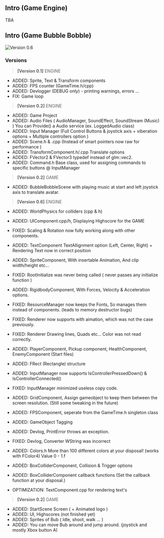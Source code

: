 ## Intro (Game Engine)

TBA

## Intro (Game Bubble Bobble)
 ![Version 0.6](https://i.gyazo.com/6249282b5138d75cb3c9386698e2c8c7.png)

### Versions
 > **[Version 0.1]** ENGINE
- ADDED: Sprite, Text & Transform components
- ADDED: FPS counter (GameTime.h/cpp)
- ADDED: Devlogger (DEBUG only) - printing warnings, errors ...
- FIX: Game loop



 > **[Version 0.2]** ENGINE
- ADDED: Game Project
- ADDED: Audio Files ( AudioManager, SoundEffect, SoundStream (Music) ) You can Provide() a Audio service (ex. LoggedAudio class)
- ADDED: Input Manager (Full Control Buttons & joystick axis + viberation options + Multiple controllers option )
- ADDED: Scene.h & .cpp (Instead of smart pointers now raw for performance )
- ADDED: TransformComponent.h/.cpp Translate options
- ADDED: FVector2 & FVector3 typedef instead of glm::vec2.
- ADDED: Command.h Base class, used for assigning commands to specific buttons @ InputManager
 > **[Version 0.2]** GAME
- ADDED: BubbleBobbleScene with playing music at start and left joystick axis to translate avatar.



 > **[Version 0.6]** ENGINE
- ADDED: WorldPhysics for colliders (cpp & h)
- ADDED: UIComponent.cpp/h, Displaying Highscore for the GAME
- FIXED: Scaling & Rotation now fully working along with other components.
- ADDED: TextComponent TextAllignment option (Left, Center, Right) + Rendering Text now in correct position
- ADDED: SpriteComponent, With insertable Animation, And clip width/height etc...
- FIXED: RootInitialize was never being called ( never passes any initialize function )
- ADDED: RigidbodyComponent, With Forces, Velocity & Acceleration options.
- FIXED: ResourceManager now keeps the Fonts, So manages them instead of components. (leads to memory destructor bugs)
- FIXED: Renderer now supports with aimation, which was not the case previously.
- FIXED: Renderer Drawing lines, Quads etc... Color was not read correctly.
- ADDED: PlayerComponent, Pickup component, HealthComponent, EnemyComponent (Start files)
- ADDED: FRect (Rectangle) structure
- ADDED: InputManager now supports IsControllerPressedDown() & IsControllerConnected()
- FIXED: InputManager minimized useless copy code.
- ADDED: GridComponent, Assign gameobject to keep them between the screen resolution. (Still some tweaking in the future)
- ADDED: FPSComponent, seperate from the GameTime.h singleton class
- ADDED: GameObject Tagging
- ADDED: Devlog, PrintError throws an exception.
- FIXED: Devlog, Converter WString was incorrect
- ADDED: Colors.h More than 100 different colors at your disposal! (works with FColor4) Value 0 - 1.f
- ADDED: BoxColliderComponent, Collision & Trigger options
- ADDED: BoxColliderComponent callback functions (Set the callback function at your disposal.)

- OPTIMIZATION: TextComponent.cpp for rendering text's 
 > **[Version 0.2]** GAME
- ADDED: StartScene Screen ( + Animated logo )
- ADDED: UI, Highscores (not finished yet)
- ADDED: Sprites of Bub ( Idle, shoot, walk ... )
- ADDED: You can move Bub around and jump around. (joystick and mostly Xbox button A)



